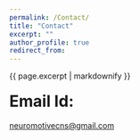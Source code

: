 ```yaml
---
permalink: /Contact/
title: "Contact"
excerpt: ""
author_profile: true
redirect_from: 
---
```


{{ page.excerpt | markdownify }}

#### <span style="font-size: 2em;">Email Id:</span>
 [neuromotivecns@gmail.com](mailto:neuromotivecns@gmail.com) 
 
